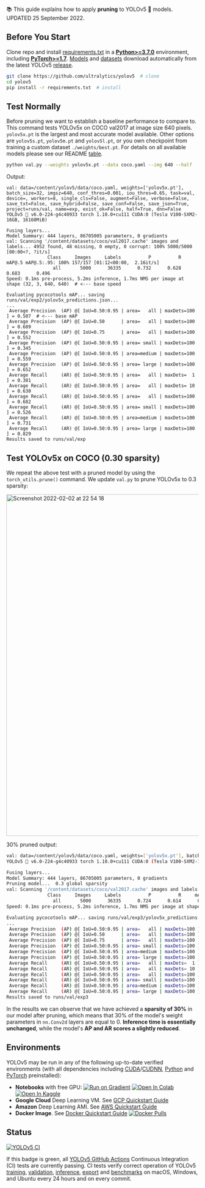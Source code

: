 📚 This guide explains how to apply **pruning** to YOLOv5 🚀 models.  
UPDATED 25 September 2022.

## Before You Start

Clone repo and install [requirements.txt](https://github.com/ultralytics/yolov5/blob/master/requirements.txt) in a [**Python>=3.7.0**](https://www.python.org/) environment, including [**PyTorch>=1.7**](https://pytorch.org/get-started/locally/). [Models](https://github.com/ultralytics/yolov5/tree/master/models) and [datasets](https://github.com/ultralytics/yolov5/tree/master/data) download automatically from the latest YOLOv5 [release](https://github.com/ultralytics/yolov5/releases).

```bash
git clone https://github.com/ultralytics/yolov5  # clone
cd yolov5
pip install -r requirements.txt  # install
```

## Test Normally

Before pruning we want to establish a baseline performance to compare to. This command tests YOLOv5x on COCO val2017 at image size 640 pixels. `yolov5x.pt` is the largest and most accurate model available. Other options are `yolov5s.pt`, `yolov5m.pt` and `yolov5l.pt`, or you own checkpoint from training a custom dataset `./weights/best.pt`. For details on all available models please see our README [table](https://github.com/ultralytics/yolov5#pretrained-checkpoints).
```bash
python val.py --weights yolov5x.pt --data coco.yaml --img 640 --half
```

Output:
```shell
val: data=/content/yolov5/data/coco.yaml, weights=['yolov5x.pt'], batch_size=32, imgsz=640, conf_thres=0.001, iou_thres=0.65, task=val, device=, workers=8, single_cls=False, augment=False, verbose=False, save_txt=False, save_hybrid=False, save_conf=False, save_json=True, project=runs/val, name=exp, exist_ok=False, half=True, dnn=False
YOLOv5 🚀 v6.0-224-g4c40933 torch 1.10.0+cu111 CUDA:0 (Tesla V100-SXM2-16GB, 16160MiB)

Fusing layers... 
Model Summary: 444 layers, 86705005 parameters, 0 gradients
val: Scanning '/content/datasets/coco/val2017.cache' images and labels... 4952 found, 48 missing, 0 empty, 0 corrupt: 100% 5000/5000 [00:00<?, ?it/s]
               Class     Images     Labels          P          R     mAP@.5 mAP@.5:.95: 100% 157/157 [01:12<00:00,  2.16it/s]
                 all       5000      36335      0.732      0.628      0.683      0.496
Speed: 0.1ms pre-process, 5.2ms inference, 1.7ms NMS per image at shape (32, 3, 640, 640)  # <--- base speed

Evaluating pycocotools mAP... saving runs/val/exp2/yolov5x_predictions.json...
...
 Average Precision  (AP) @[ IoU=0.50:0.95 | area=   all | maxDets=100 ] = 0.507  # <--- base mAP
 Average Precision  (AP) @[ IoU=0.50      | area=   all | maxDets=100 ] = 0.689
 Average Precision  (AP) @[ IoU=0.75      | area=   all | maxDets=100 ] = 0.552
 Average Precision  (AP) @[ IoU=0.50:0.95 | area= small | maxDets=100 ] = 0.345
 Average Precision  (AP) @[ IoU=0.50:0.95 | area=medium | maxDets=100 ] = 0.559
 Average Precision  (AP) @[ IoU=0.50:0.95 | area= large | maxDets=100 ] = 0.652
 Average Recall     (AR) @[ IoU=0.50:0.95 | area=   all | maxDets=  1 ] = 0.381
 Average Recall     (AR) @[ IoU=0.50:0.95 | area=   all | maxDets= 10 ] = 0.630
 Average Recall     (AR) @[ IoU=0.50:0.95 | area=   all | maxDets=100 ] = 0.682
 Average Recall     (AR) @[ IoU=0.50:0.95 | area= small | maxDets=100 ] = 0.526
 Average Recall     (AR) @[ IoU=0.50:0.95 | area=medium | maxDets=100 ] = 0.731
 Average Recall     (AR) @[ IoU=0.50:0.95 | area= large | maxDets=100 ] = 0.829
Results saved to runs/val/exp
```

## Test YOLOv5x on COCO (0.30 sparsity)

We repeat the above test with a pruned model by using the `torch_utils.prune()` command. We update `val.py` to prune YOLOv5x to 0.3 sparsity:

<img width="894" alt="Screenshot 2022-02-02 at 22 54 18" src="https://user-images.githubusercontent.com/26833433/152243799-b0ac2777-b1a8-47b1-801a-2e4c93c06ead.png">

30% pruned output:
```bash
val: data=/content/yolov5/data/coco.yaml, weights=['yolov5x.pt'], batch_size=32, imgsz=640, conf_thres=0.001, iou_thres=0.65, task=val, device=, workers=8, single_cls=False, augment=False, verbose=False, save_txt=False, save_hybrid=False, save_conf=False, save_json=True, project=runs/val, name=exp, exist_ok=False, half=True, dnn=False
YOLOv5 🚀 v6.0-224-g4c40933 torch 1.10.0+cu111 CUDA:0 (Tesla V100-SXM2-16GB, 16160MiB)

Fusing layers... 
Model Summary: 444 layers, 86705005 parameters, 0 gradients
Pruning model...  0.3 global sparsity
val: Scanning '/content/datasets/coco/val2017.cache' images and labels... 4952 found, 48 missing, 0 empty, 0 corrupt: 100% 5000/5000 [00:00<?, ?it/s]
               Class     Images     Labels          P          R     mAP@.5 mAP@.5:.95: 100% 157/157 [01:11<00:00,  2.19it/s]
                 all       5000      36335      0.724      0.614      0.671      0.478
Speed: 0.1ms pre-process, 5.2ms inference, 1.7ms NMS per image at shape (32, 3, 640, 640)  # <--- prune mAP

Evaluating pycocotools mAP... saving runs/val/exp3/yolov5x_predictions.json...
...
 Average Precision  (AP) @[ IoU=0.50:0.95 | area=   all | maxDets=100 ] = 0.489  # <--- prune mAP
 Average Precision  (AP) @[ IoU=0.50      | area=   all | maxDets=100 ] = 0.677
 Average Precision  (AP) @[ IoU=0.75      | area=   all | maxDets=100 ] = 0.537
 Average Precision  (AP) @[ IoU=0.50:0.95 | area= small | maxDets=100 ] = 0.334
 Average Precision  (AP) @[ IoU=0.50:0.95 | area=medium | maxDets=100 ] = 0.542
 Average Precision  (AP) @[ IoU=0.50:0.95 | area= large | maxDets=100 ] = 0.635
 Average Recall     (AR) @[ IoU=0.50:0.95 | area=   all | maxDets=  1 ] = 0.370
 Average Recall     (AR) @[ IoU=0.50:0.95 | area=   all | maxDets= 10 ] = 0.612
 Average Recall     (AR) @[ IoU=0.50:0.95 | area=   all | maxDets=100 ] = 0.664
 Average Recall     (AR) @[ IoU=0.50:0.95 | area= small | maxDets=100 ] = 0.496
 Average Recall     (AR) @[ IoU=0.50:0.95 | area=medium | maxDets=100 ] = 0.722
 Average Recall     (AR) @[ IoU=0.50:0.95 | area= large | maxDets=100 ] = 0.803
Results saved to runs/val/exp3
```

In the results we can observe that we have achieved a **sparsity of 30%** in our model after pruning, which means that 30% of the model's weight parameters in `nn.Conv2d` layers are equal to 0. **Inference time is essentially unchanged**, while the model's **AP and AR scores a slightly reduced**.


## Environments

YOLOv5 may be run in any of the following up-to-date verified environments (with all dependencies including [CUDA](https://developer.nvidia.com/cuda)/[CUDNN](https://developer.nvidia.com/cudnn), [Python](https://www.python.org/) and [PyTorch](https://pytorch.org/) preinstalled):

- **Notebooks** with free GPU: <a href="https://bit.ly/yolov5-paperspace-notebook"><img src="https://assets.paperspace.io/img/gradient-badge.svg" alt="Run on Gradient"></a> <a href="https://colab.research.google.com/github/ultralytics/yolov5/blob/master/tutorial.ipynb"><img src="https://colab.research.google.com/assets/colab-badge.svg" alt="Open In Colab"></a> <a href="https://www.kaggle.com/ultralytics/yolov5"><img src="https://kaggle.com/static/images/open-in-kaggle.svg" alt="Open In Kaggle"></a>
- **Google Cloud** Deep Learning VM. See [GCP Quickstart Guide](https://docs.ultralytics.com/yolov5/environments/google_cloud_quickstart_tutorial/)
- **Amazon** Deep Learning AMI. See [AWS Quickstart Guide](https://docs.ultralytics.com/yolov5/environments/aws_quickstart_tutorial/)
- **Docker Image**. See [Docker Quickstart Guide](https://docs.ultralytics.com/yolov5/environments/docker_image_quickstart_tutorial/) <a href="https://hub.docker.com/r/ultralytics/yolov5"><img src="https://img.shields.io/docker/pulls/ultralytics/yolov5?logo=docker" alt="Docker Pulls"></a>


## Status

<a href="https://github.com/ultralytics/yolov5/actions/workflows/ci-testing.yml"><img src="https://github.com/ultralytics/yolov5/actions/workflows/ci-testing.yml/badge.svg" alt="YOLOv5 CI"></a>

If this badge is green, all [YOLOv5 GitHub Actions](https://github.com/ultralytics/yolov5/actions) Continuous Integration (CI) tests are currently passing. CI tests verify correct operation of YOLOv5 [training](https://github.com/ultralytics/yolov5/blob/master/train.py), [validation](https://github.com/ultralytics/yolov5/blob/master/val.py), [inference](https://github.com/ultralytics/yolov5/blob/master/detect.py), [export](https://github.com/ultralytics/yolov5/blob/master/export.py) and [benchmarks](https://github.com/ultralytics/yolov5/blob/master/benchmarks.py) on macOS, Windows, and Ubuntu every 24 hours and on every commit.